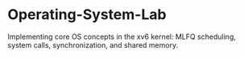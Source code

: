 # Operating-System-Lab
Implementing core OS concepts in the xv6 kernel: MLFQ scheduling, system calls, synchronization, and shared memory.
